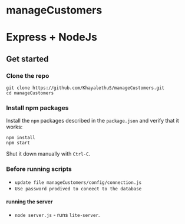# manageCustomers

# Express + NodeJs
## Get started

### Clone the repo

```shell
git clone https://github.com/KhayalethuS/manageCustomers.git
cd manageCustomers
```

### Install npm packages

Install the `npm` packages described in the `package.json` and verify that it works:

```shell
npm install
npm start
```

Shut it down manually with `Ctrl-C`.

### Before running scripts
* `update file manageCustomers/config/connection.js`
* `Use password prodived to coneect to the database`

#### running the server
* `node server.js` - runs `lite-server`.
